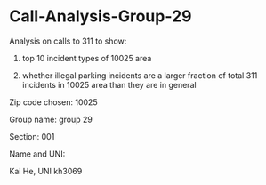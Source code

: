 # Call-Analysis-Group-29

Analysis on calls to 311 to show:

1. top 10 incident types of 10025 area

2. whether illegal parking incidents are a larger fraction of total 311 incidents in 10025 area than they are in general

Zip code chosen: 10025

Group name: group 29

Section: 001

Name and UNI:

Kai He, UNI kh3069
